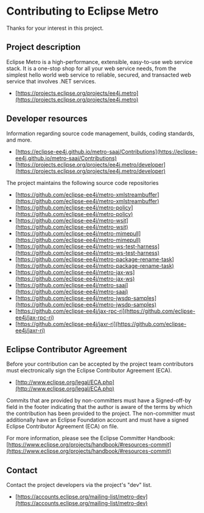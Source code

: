 # Contributing to Eclipse Metro

Thanks for your interest in this project.

## Project description

Eclipse Metro is a high-performance, extensible, easy-to-use web service stack. It is a one-stop shop for all your web service needs,
from the simplest hello world web service to reliable, secured, and transacted web service that involves .NET services.

* [https://projects.eclipse.org/projects/ee4j.metro](https://projects.eclipse.org/projects/ee4j.metro)

## Developer resources

Information regarding source code management, builds, coding standards, and
more.

* [https://eclipse-ee4j.github.io/metro-saaj/Contributions](https://eclipse-ee4j.github.io/metro-saaj/Contributions)
* [https://projects.eclipse.org/projects/ee4j.metro/developer](https://projects.eclipse.org/projects/ee4j.metro/developer)

The project maintains the following source code repositories

* [https://github.com/eclipse-ee4j/metro-xmlstreambuffer](https://github.com/eclipse-ee4j/metro-xmlstreambuffer)
* [https://github.com/eclipse-ee4j/metro-policy](https://github.com/eclipse-ee4j/metro-policy)
* [https://github.com/eclipse-ee4j/metro-wsit](https://github.com/eclipse-ee4j/metro-wsit)
* [https://github.com/eclipse-ee4j/metro-mimepull](https://github.com/eclipse-ee4j/metro-mimepull)
* [https://github.com/eclipse-ee4j/metro-ws-test-harness](https://github.com/eclipse-ee4j/metro-ws-test-harness)
* [https://github.com/eclipse-ee4j/metro-package-rename-task](https://github.com/eclipse-ee4j/metro-package-rename-task)
* [https://github.com/eclipse-ee4j/metro-jax-ws](https://github.com/eclipse-ee4j/metro-jax-ws)
* [https://github.com/eclipse-ee4j/metro-saaj](https://github.com/eclipse-ee4j/metro-saaj)
* [https://github.com/eclipse-ee4j/metro-jwsdp-samples](https://github.com/eclipse-ee4j/metro-jwsdp-samples)
* [https://github.com/eclipse-ee4j/jax-rpc-ri](https://github.com/eclipse-ee4j/jax-rpc-ri)
* [https://github.com/eclipse-ee4j/jaxr-ri](https://github.com/eclipse-ee4j/jaxr-ri)

## Eclipse Contributor Agreement

Before your contribution can be accepted by the project team contributors must
electronically sign the Eclipse Contributor Agreement (ECA).

* [http://www.eclipse.org/legal/ECA.php](http://www.eclipse.org/legal/ECA.php)

Commits that are provided by non-committers must have a Signed-off-by field in
the footer indicating that the author is aware of the terms by which the
contribution has been provided to the project. The non-committer must
additionally have an Eclipse Foundation account and must have a signed Eclipse
Contributor Agreement (ECA) on file.

For more information, please see the Eclipse Committer Handbook:
[https://www.eclipse.org/projects/handbook/#resources-commit](https://www.eclipse.org/projects/handbook/#resources-commit)

## Contact

Contact the project developers via the project's "dev" list.

* [https://accounts.eclipse.org/mailing-list/metro-dev](https://accounts.eclipse.org/mailing-list/metro-dev)
